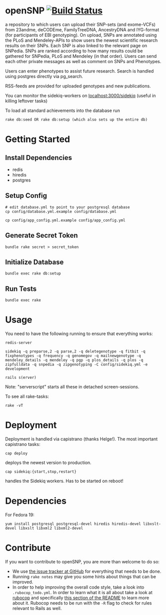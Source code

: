 # openSNP [![Build Status](https://travis-ci.org/gedankenstuecke/snpr.svg?branch=master)](https://travis-ci.org/gedankenstuecke/snpr)

a repository to which users can upload their SNP-sets (and exome-VCFs) from
23andme, deCODEme, FamilyTreeDNA, AncestryDNA and IYG-format (for participants
of EBI genotyping). On upload, SNPs are annotated using the PLoS and
Mendeley-APIs to show users the newest scientific research results on their
SNPs. Each SNP is also linked to the relevant page on SNPedia. SNPs are ranked
according to how many results could be gathered for SNPedia, PLoS and Mendeley
(in that order). Users can send each other private messages as well as comment
on SNPs and Phenotypes.

Users can enter phenotypes to assist future research. Search is handled using
postgres directly via pg_search.

RSS-feeds are provided for uploaded genotypes and new publications.

You can monitor the sidekiq-workers on
[localhost:3000/sidekiq](http://localhost:3000/sidekiq) (useful in killing
leftover tasks)

To load all standard achievements into the database run

```
rake db:seed OR rake db:setup (which also sets up the entire db)
```

# Getting Started

## Install Dependencies

- redis
- hiredis
- postgres

## Setup Config

```
# edit database.yml to point to your postgresql database
cp config/database.yml.example config/database.yml

cp config/app_config.yml.example config/app_config.yml
```

## Generate Secret Token

```
bundle rake secret > secret_token
```

## Initialize Database

```
bundle exec rake db:setup
```

## Run Tests

```
bundle exec rake
```

# Usage

You need to have the following running to ensure that everything works:

```
redis-server

sidekiq -q preparse,2 -q parse,2 -q deletegenotype -q fitbit -q fixphenotypes -q frequency -q genomegov -q mailnewgenotype -q mendeley_details -q mendeley -q pgp -q plos_details -q plos -q zipfulldata -q snpedia -q zipgenotyping -C config/sidekiq.yml -e development

rails s(erver)
```

Note: "serverscript" starts all these in detached screen-sessions.

To see all rake-tasks:

```
rake -vT
```

# Deployment

Deployment is handled via capistrano (thanks Helge!). The most important capistrano tasks:

```
cap deploy
```

deploys the newest version to production.

```
cap sidekiq:{start,stop,restart}
```

handles the Sidekiq workers. Has to be started on reboot!

# Dependencies

For Fedora 19:

```
yum install postgresql postgresql-devel hiredis hiredis-devel libxslt-devel libxslt libxml2 libxml2-devel
```

# Contribute

If you want to contribute to openSNP, you are more than welcome to do so:

* We use [the issue tracker at GitHub](https://github.com/gedankenstuecke/snpr/issues)
  for everything that needs to be done.
* Running `rake notes` may give you some hints about things that can be
  improved.
* In order to help improving the overall code style, take a look into
  `.rubocop_todo.yml`. In order to learn what it is all about take a
  look at [rubocop](https://github.com/bbatsov/rubocop) and specifically
  [this section of the README](https://github.com/bbatsov/rubocop#automatically-generated-configuration)
  to learn more about it. Rubocop needs to be run with the `-R` flag to
  check for rules relevant to Rails as well.

